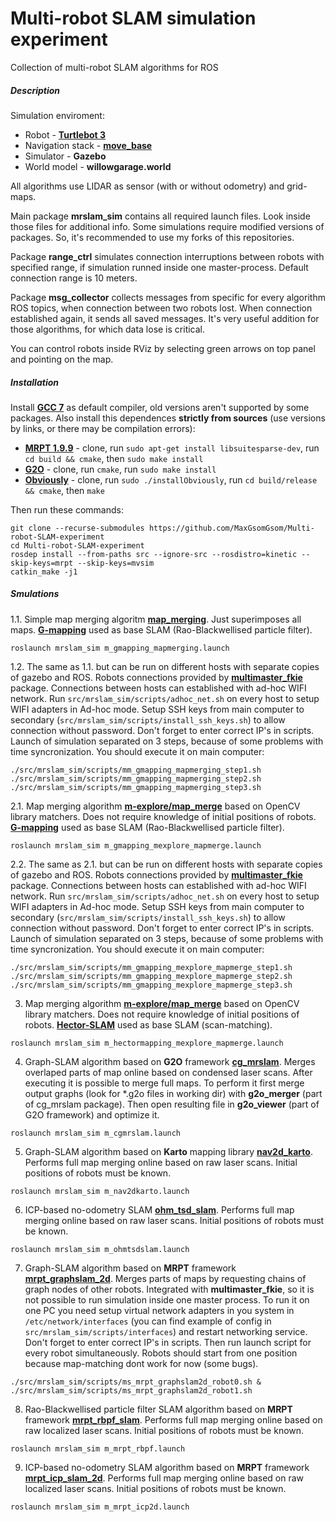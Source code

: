 # Multi-robot SLAM simulation experiment

Collection of multi-robot SLAM algorithms for ROS

##### Description
Simulation enviroment:
* Robot - [**Turtlebot 3**](https://github.com/ROBOTIS-GIT/turtlebot3)
* Navigation stack - [**move_base**](https://github.com/ros-planning/navigation)
* Simulator - **Gazebo**
* World model - **willowgarage.world**

All algorithms use LIDAR as sensor (with or without odometry) and grid-maps.

Main package **mrslam_sim** contains all required launch files. Look inside those files for additional info. 
Some simulations require modified versions of packages. So, it's recommended to use my forks of this repositories.

Package **range_ctrl** simulates connection interruptions between robots with specified range, if simulation runned inside one master-process. 
Default connection range is 10 meters.

Package **msg_collector** collects messages from specific for every algorithm ROS topics, when connection between two robots lost. 
When connection established again, it sends all saved messages. It's very useful addition for those algorithms, for which data lose is critical.

You can control robots inside RViz by selecting green arrows on top panel and pointing on the map.

##### Installation
Install [**GCC 7**](https://gist.github.com/jlblancoc/99521194aba975286c80f93e47966dc5) as default compiler, old versions aren't supported by some packages.
Also install this dependences **strictly from sources** (use versions by links, or there may be compilation errors):
* [**MRPT 1.9.9**](https://github.com/MRPT/mrpt/tree/974840e7d839c20ab91e99d97e5cfd9c8a9ac211) - clone, run `sudo apt-get install libsuitesparse-dev`, run `cd build && cmake`, then `sudo make install`
* [**G2O**](https://github.com/RainerKuemmerle/g2o/tree/c2f4eb8271d19476fa7934c485d2508f3277fbd3) - clone, run `cmake`, run `sudo make install`
* [**Obviously**](https://github.com/MaxGsomGsom/obviously) - clone, run `sudo ./installObviously`, run `cd build/release && cmake`, then `make`

Then run these commands:
```
git clone --recurse-submodules https://github.com/MaxGsomGsom/Multi-robot-SLAM-experiment
cd Multi-robot-SLAM-experiment
rosdep install --from-paths src --ignore-src --rosdistro=kinetic --skip-keys=mrpt --skip-keys=mvsim
catkin_make -j1
```

##### Smulations
1.1. Simple map merging algoritm [**map_merging**](https://github.com/MaxGsomGsom/map_merging). Just superimposes all maps. 
[**G-mapping**](https://github.com/ros-perception/slam_gmapping) used as base SLAM (Rao-Blackwellised particle filter).
```
roslaunch mrslam_sim m_gmapping_mapmerging.launch
```

1.2. The same as 1.1. but can be run on different hosts with separate copies of gazebo and ROS. 
Robots connections provided by [**multimaster_fkie**](https://github.com/fkie/multimaster_fkie) package. 
Connections between hosts can established with ad-hoc WIFI network.
Run `src/mrslam_sim/scripts/adhoc_net.sh` on every host to setup WIFI adapters in Ad-hoc mode.
Setup SSH keys from main computer to secondary (`src/mrslam_sim/scripts/install_ssh_keys.sh`) to allow connection without password.
Don't forget to enter correct IP's in scripts.
Launch of simulation separated on 3 steps, because of some problems with time syncronization. You should execute it on main computer:
```
./src/mrslam_sim/scripts/mm_gmapping_mapmerging_step1.sh
./src/mrslam_sim/scripts/mm_gmapping_mapmerging_step2.sh
./src/mrslam_sim/scripts/mm_gmapping_mapmerging_step3.sh
```

2.1. Map merging algorithm [**m-explore/map_merge**](https://github.com/MaxGsomGsom/m-explore) based on OpenCV library matchers. 
Does not require knowledge of initial positions of robots. [**G-mapping**](https://github.com/ros-perception/slam_gmapping) used as base SLAM (Rao-Blackwellised particle filter).
```
roslaunch mrslam_sim m_gmapping_mexplore_mapmerge.launch
```

2.2. The same as 2.1. but can be run on different hosts with separate copies of gazebo and ROS. 
Robots connections provided by [**multimaster_fkie**](https://github.com/fkie/multimaster_fkie) package. 
Connections between hosts can established with ad-hoc WIFI network.
Run `src/mrslam_sim/scripts/adhoc_net.sh` on every host to setup WIFI adapters in Ad-hoc mode.
Setup SSH keys from main computer to secondary (`src/mrslam_sim/scripts/install_ssh_keys.sh`) to allow connection without password.
Don't forget to enter correct IP's in scripts.
Launch of simulation separated on 3 steps, because of some problems with time syncronization. You should execute it on main computer:
```
./src/mrslam_sim/scripts/mm_gmapping_mexplore_mapmerge_step1.sh
./src/mrslam_sim/scripts/mm_gmapping_mexplore_mapmerge_step2.sh
./src/mrslam_sim/scripts/mm_gmapping_mexplore_mapmerge_step3.sh
```

3. Map merging algorithm [**m-explore/map_merge**](https://github.com/MaxGsomGsom/m-explore) based on OpenCV library matchers. 
Does not require knowledge of initial positions of robots. [**Hector-SLAM**](https://github.com/tu-darmstadt-ros-pkg/hector_slam) used as base SLAM (scan-matching).
```
roslaunch mrslam_sim m_hectormapping_mexplore_mapmerge.launch
```

4. Graph-SLAM algorithm based on **G2O** framework [**cg_mrslam**](https://github.com/MaxGsomGsom/cg_mrslam). Merges overlaped parts of map online based on condensed laser scans. 
After executing it is possible to merge full maps. To perform it first merge output graphs (look for *.g2o files in working dir) with **g2o_merger** (part of cg_mrslam package). 
Then open resulting file in **g2o_viewer** (part of G2O framework) and optimize it.
```
roslaunch mrslam_sim m_cgmrslam.launch
```

5. Graph-SLAM algorithm based on **Karto** mapping library [**nav2d_karto**](https://github.com/MaxGsomGsom/navigation_2d). 
Performs full map merging online based on raw laser scans. Initial positions of robots must be known.
```
roslaunch mrslam_sim m_nav2dkarto.launch
```

6. ICP-based no-odometry SLAM [**ohm_tsd_slam**](https://github.com/MaxGsomGsom/ohm_tsd_slam). 
Performs full map merging online based on raw laser scans. Initial positions of robots must be known.
```
roslaunch mrslam_sim m_ohmtsdslam.launch
```

7. Graph-SLAM algorithm based on **MRPT** framework [**mrpt_graphslam_2d**](https://github.com/MaxGsomGsom/mrpt_slam). 
Merges parts of maps by requesting chains of graph nodes of other robots. 
Integrated with **multimaster_fkie**, so it is not possible to run simulation inside one master process.
To run it on one PC you need setup virtual network adapters in you system in `/etc/network/interfaces` 
(you can find example of config in `src/mrslam_sim/scripts/interfaces`) and restart networking service. Don't forget to enter correct IP's in scripts.
Then run launch script for every robot simultaneously. Robots should start from one position because map-matching dont work for now (some bugs).
```
./src/mrslam_sim/scripts/ms_mrpt_graphslam2d_robot0.sh & 
./src/mrslam_sim/scripts/ms_mrpt_graphslam2d_robot1.sh
```

8. Rao-Blackwellised particle filter SLAM algorithm based on **MRPT** framework [**mrpt_rbpf_slam**](https://github.com/MaxGsomGsom/mrpt_slam). 
Performs full map merging online based on raw localized laser scans. Initial positions of robots must be known.
```
roslaunch mrslam_sim m_mrpt_rbpf.launch
```

9. ICP-based no-odometry SLAM algorithm based on **MRPT** framework [**mrpt_icp_slam_2d**](https://github.com/MaxGsomGsom/mrpt_slam). 
Performs full map merging online based on raw localized laser scans. Initial positions of robots must be known.
```
roslaunch mrslam_sim m_mrpt_icp2d.launch
```
